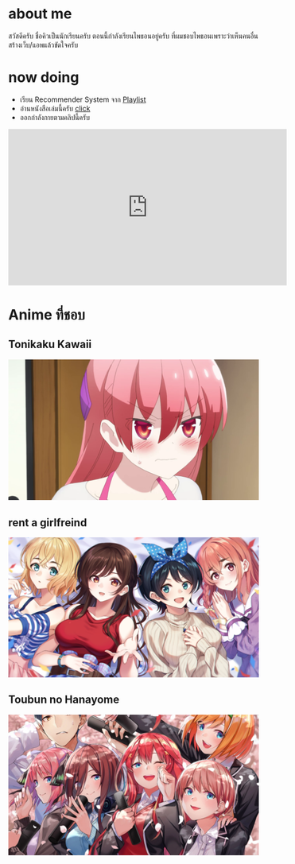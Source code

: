 # about me
สวัสดีครับ ชื่อคิวเป็นนักเรียนครับ ตอนนี้กำลังเรียนไพธอนอยู่ครับ ที่ผมชอบไพธอนเพราะว่าเห็นคนอื่นสร้างเว็บ/แอพแล้วขัดใจครับ

# now doing
* เรียน Recommender System จาก [Playlist](https://youtube.com/playlist?list=PL3ZVX5cUMdLbiFgitZszhnMUZHDDEL0rS)
* อ่านหนังสือเล่มนี้ครับ [click](https://www.amazon.com/Atomic-Habits-Proven-Build-Break/dp/0735211299/ref=zg_sccl_2/138-9206923-1481351?pd_rd_w=tHhhj&content-id=amzn1.sym.193afb92-0c19-4833-86f8-850b5ba40291&pf_rd_p=193afb92-0c19-4833-86f8-850b5ba40291&pf_rd_r=NVNBHNY40Q9J67KAPEE8&pd_rd_wg=OputW&pd_rd_r=21ea1561-20be-4ff0-93ae-4fea2781cb5b&pd_rd_i=0735211299&psc=1)
* ออกกำลังกายตามคลิปนี้ครับ
<iframe width="560" height="315" src="https://www.youtube.com/embed/O_LyzqyuJP4" title="YouTube video player" frameborder="0" allow="accelerometer; autoplay; clipboard-write; encrypted-media; gyroscope; picture-in-picture" allowfullscreen></iframe>

# Anime ที่ชอบ
## Tonikaku Kawaii
![image](/assets/images/index/tonikaku%20kawaii.webp)
## rent a girlfreind
![image](/assets/images/index/rent%20a%20girlfreind.png)
## Toubun no Hanayome
![image](/assets/images/index/%E0%B9%81%E0%B8%9D%E0%B8%945.webp)